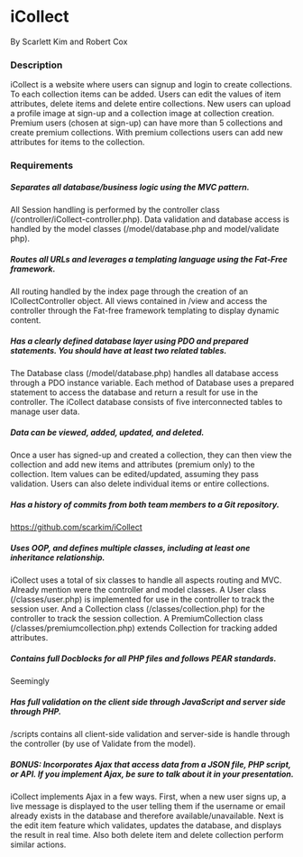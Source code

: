 # iCollect
By Scarlett Kim and Robert Cox
### Description
iCollect is a website where users can signup and login to create collections. 
To each collection items can be added. Users can edit the values of item 
attributes, delete items and delete entire collections. New users can upload
a profile image at sign-up and a collection image at collection creation. 
Premium users (chosen at sign-up) can have more than 5 collections and create 
premium collections. With premium collections users can add new attributes for 
items to the collection.
### Requirements
##### Separates all database/business logic using the MVC pattern.
All Session handling is performed by the controller class 
(/controller/iCollect-controller.php). Data validation and 
database access is handled by the model classes (/model/database.php and 
model/validate php). 
##### Routes all URLs and leverages a templating language using the Fat-Free framework.
All routing handled by the index page through the creation of an 
ICollectController object. All views contained in /view and access the
controller through the Fat-free framework templating to display dynamic content.
##### Has a clearly defined database layer using PDO and prepared statements. You should have at least two related tables.
The Database class (/model/database.php) handles all database access through
a PDO instance variable. Each method of Database uses a prepared statement to 
access the database and return a result for use in the controller. The iCollect
database consists of five interconnected tables to manage user data.
##### Data can be viewed, added, updated, and deleted.
Once a user has signed-up and created a collection, they can then view the 
collection and add new items and attributes (premium only) to the collection. 
Item values can be edited/updated, assuming they pass validation. Users can also
delete individual items or entire collections.
##### Has a history of commits from both team members to a Git repository.
https://github.com/scarkim/iCollect
##### Uses OOP, and defines multiple classes, including at least one inheritance relationship.
iCollect uses a total of six classes to handle all aspects routing and MVC. 
Already mention were the controller and model classes. A User class 
(/classes/user.php) is implemented for use in the controller to track the 
session user. And a Collection class (/classes/collection.php) for the 
controller to track the session collection. A PremiumCollection class 
(/classes/premiumcollection.php) extends Collection for tracking added 
attributes.
##### Contains full Docblocks for all PHP files and follows PEAR standards.
Seemingly
##### Has full validation on the client side through JavaScript and server side through PHP.
/scripts contains all client-side validation and server-side is handle through 
the controller (by use of Validate from the model).
##### BONUS:  Incorporates Ajax that access data from a JSON file, PHP script, or API. If you implement Ajax, be sure to talk about it in your presentation.
iCollect implements Ajax in a few ways. First, when a new user signs up, a live
message is displayed to the user telling them if the username or email already 
exists in the database and therefore available/unavailable. Next is the edit 
item feature which validates, updates the database, and displays the result 
in real time. Also both delete item and delete collection perform similar 
actions.